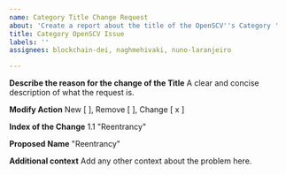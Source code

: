 ```yaml
---
name: Category Title Change Request
about: 'Create a report about the title of the OpenSCV''s Category '
title: Category OpenSCV Issue
labels: ''
assignees: blockchain-dei, naghmehivaki, nuno-laranjeiro

---
```


**Describe the reason for the change of the Title**
A clear and concise description of what the request is.

**Modify Action**
New [  ], Remove [  ],  Change [ x ] 

**Index of the Change**
1.1 "Reentrancy"

**Proposed Name**
"Reentrancy"

**Additional context**
Add any other context about the problem here.
